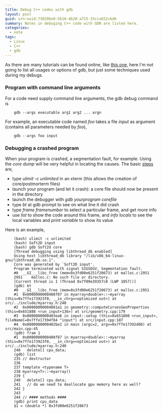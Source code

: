 ```yaml
---
title: Debug C++ codes with gdb
layout: post
guid: urn:uuid:73029be0-5b10-4b20-a715-33cca652cbd6
summary: Notes in debuging C++ code with GDN are listed here.
categories:
  - note
tags:
  - Linux
  - C++
  - gdb
---
```


As there are many tutorials can be found online, like [this one](http://www.math.bas.bg/~nkirov/2005/netb151/debugging-with-gdb.html), 
here I'm not going to list all usages or options of gdb, but just some techniques used during my debugs.

### Program with command line arguments
For a code need supply command line arguments, the gdb debug command is

```
    gdb --args executable arg1 arg2 ... argn
```

For example, an executable code named *foo* takes a file *input* as argument (contains all parameters needed by *foo*),

```
    gdb --args foo input
```

### Debugging a crashed program
When your program is crashed, a segmentation fault, for example. Using the *core dump* will be very helpful in 
locating the causes. The basic [steps](https://stackoverflow.com/questions/7647298/segmentation-fault-when-running-but-success-when-debugging) are,

- type *ulimit -c unlimited* in an xterm (this allows the creation of core/postmorterm files)
- launch your program (and let it crash): a core file should now be present in the directory
- launch the debugger with *gdb yourprogram corefile*
- type *bt* at gdb prompt to see on what line it did crash
- type *frame framenumber* to select a particular frame, and get more info
- use *list* to show the code around this frame, and *info locals* to see the local variables and *print variable* to show its value

Here is an example,

```
    (bash) ulimit -c unlimited
    (bash) Soft2D input
    (bash) gdb Soft2d core
    [Thread debugging using libthread_db enabled]
    Using host libthread_db library "/lib/x86_64-linux-gnu/libthread_db.so.1".
    Core was generated by `Soft2D input'.
    Program terminated with signal SIGSEGV, Segmentation fault.
    #0  __GI___libc_free (mem=0x3fd00e6251f20673) at malloc.c:2951
    2951	malloc.c: No such file or directory.
    [Current thread is 1 (Thread 0x7f09e39357c0 (LWP 1057))]
    (gdb) bt
    #0  __GI___libc_free (mem=0x3fd00e6251f20673) at malloc.c:2951
    #1  0x0000000000408f87 in myarray<double>::~myarray (this=0x7ffe173923f0, __in_chrg=<optimized out>) at src/../include/myarray.h:240
    #2  0x00000000004081a1 in geometry::computeCurvesGeoProperties (this=0x651888 <run_input+136>) at src/geometry.cpp:179
    #3  0x0000000000403ea6 in input::setup (this=0x651800 <run_input>, fileNameC=0x7ffe17394f84 "input") at src/input.cpp:107
    #4  0x0000000000402be2 in main (argc=2, argv=0x7ffe17392d08) at src/main.cpp:45
    (gdb) fram 1
    #1  0x0000000000408f87 in myarray<double>::~myarray (this=0x7ffe173923f0, __in_chrg=<optimized out>) at src/../include/myarray.h:240
    240	  delete[] cpu_data;
    (gdb) list
    235	// destructor
    236
    237	template <typename T>
    238	myarray<T>::~myarray()
    239	{
    240	  delete[] cpu_data;
    241	  // do we need to deallocate gpu memory here as well?
    242	}
    243
    244	// #### methods ####
    (gdb) print cpu_data
    $1 = (double *) 0x3fd00e6251f20673
```
